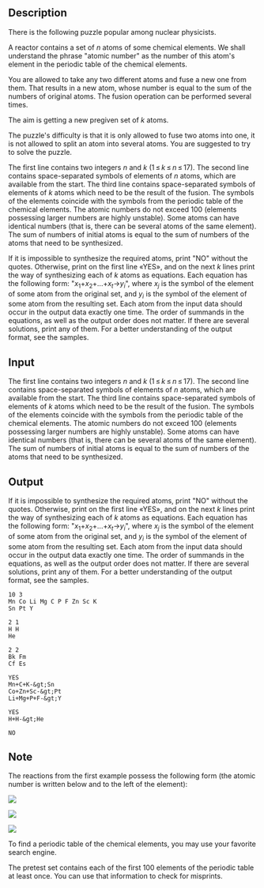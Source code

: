 ## Description

<div><p>There is the following puzzle popular among nuclear physicists.</p><p>A reactor contains a set of <span class="tex-span"><i>n</i></span> atoms of some chemical elements. We shall understand the phrase "atomic number" as the number of this atom's element in the periodic table of the chemical elements.</p><p>You are allowed to take any two different atoms and fuse a new one from them. That results in a new atom, whose number is equal to the sum of the numbers of original atoms. The fusion operation can be performed several times.</p><p>The aim is getting a new pregiven set of <span class="tex-span"><i>k</i></span> atoms.</p><p>The puzzle's difficulty is that it is only allowed to fuse two atoms into one, it is not allowed to split an atom into several atoms. You are suggested to try to solve the puzzle.</p></div><div class="input-specification"><p>The first line contains two integers <span class="tex-span"><i>n</i></span> and <span class="tex-span"><i>k</i></span> (<span class="tex-span">1 ≤ <i>k</i> ≤ <i>n</i> ≤ 17</span>). The second line contains space-separated symbols of elements of <span class="tex-span"><i>n</i></span> atoms, which are available from the start. The third line contains space-separated symbols of elements of <span class="tex-span"><i>k</i></span> atoms which need to be the result of the fusion. The symbols of the elements coincide with the symbols from the periodic table of the chemical elements. The atomic numbers do not exceed <span class="tex-span">100</span> (elements possessing larger numbers are highly unstable). Some atoms can have identical numbers (that is, there can be several atoms of the same element). The sum of numbers of initial atoms is equal to the sum of numbers of the atoms that need to be synthesized.</p></div><div class="output-specification"><p>If it is impossible to synthesize the required atoms, print "<span class="tex-font-style-tt">NO</span>" without the quotes. Otherwise, print on the first line «<span class="tex-font-style-tt">YES</span>», and on the next <span class="tex-span"><i>k</i></span> lines print the way of synthesizing each of <span class="tex-span"><i>k</i></span> atoms as equations. Each equation has the following form: "<span class="tex-span"><i>x</i><sub class="lower-index">1</sub></span><span class="tex-font-style-tt">+</span><span class="tex-span"><i>x</i><sub class="lower-index">2</sub></span><span class="tex-font-style-tt">+</span><span class="tex-span">...</span><span class="tex-font-style-tt">+</span><span class="tex-span"><i>x</i><sub class="lower-index"><i>t</i></sub></span><span class="tex-font-style-tt">-&gt;</span><span class="tex-span"><i>y</i><sub class="lower-index"><i>i</i></sub></span>", where <span class="tex-span"><i>x</i><sub class="lower-index"><i>j</i></sub></span> is the symbol of the element of some atom from the original set, and <span class="tex-span"><i>y</i><sub class="lower-index"><i>i</i></sub></span> is the symbol of the element of some atom from the resulting set. Each atom from the input data should occur in the output data exactly one time. The order of summands in the equations, as well as the output order does not matter. If there are several solutions, print any of them. For a better understanding of the output format, see the samples.</p></div>

## Input

<p>The first line contains two integers <span class="tex-span"><i>n</i></span> and <span class="tex-span"><i>k</i></span> (<span class="tex-span">1 ≤ <i>k</i> ≤ <i>n</i> ≤ 17</span>). The second line contains space-separated symbols of elements of <span class="tex-span"><i>n</i></span> atoms, which are available from the start. The third line contains space-separated symbols of elements of <span class="tex-span"><i>k</i></span> atoms which need to be the result of the fusion. The symbols of the elements coincide with the symbols from the periodic table of the chemical elements. The atomic numbers do not exceed <span class="tex-span">100</span> (elements possessing larger numbers are highly unstable). Some atoms can have identical numbers (that is, there can be several atoms of the same element). The sum of numbers of initial atoms is equal to the sum of numbers of the atoms that need to be synthesized.</p>

## Output

<p>If it is impossible to synthesize the required atoms, print "<span class="tex-font-style-tt">NO</span>" without the quotes. Otherwise, print on the first line «<span class="tex-font-style-tt">YES</span>», and on the next <span class="tex-span"><i>k</i></span> lines print the way of synthesizing each of <span class="tex-span"><i>k</i></span> atoms as equations. Each equation has the following form: "<span class="tex-span"><i>x</i><sub class="lower-index">1</sub></span><span class="tex-font-style-tt">+</span><span class="tex-span"><i>x</i><sub class="lower-index">2</sub></span><span class="tex-font-style-tt">+</span><span class="tex-span">...</span><span class="tex-font-style-tt">+</span><span class="tex-span"><i>x</i><sub class="lower-index"><i>t</i></sub></span><span class="tex-font-style-tt">-&gt;</span><span class="tex-span"><i>y</i><sub class="lower-index"><i>i</i></sub></span>", where <span class="tex-span"><i>x</i><sub class="lower-index"><i>j</i></sub></span> is the symbol of the element of some atom from the original set, and <span class="tex-span"><i>y</i><sub class="lower-index"><i>i</i></sub></span> is the symbol of the element of some atom from the resulting set. Each atom from the input data should occur in the output data exactly one time. The order of summands in the equations, as well as the output order does not matter. If there are several solutions, print any of them. For a better understanding of the output format, see the samples.</p>





```input1
10 3
Mn Co Li Mg C P F Zn Sc K
Sn Pt Y

```




```input2
2 1
H H
He

```




```input3
2 2
Bk Fm
Cf Es

```




```output1
YES
Mn+C+K-&gt;Sn
Co+Zn+Sc-&gt;Pt
Li+Mg+P+F-&gt;Y

```




```output2
YES
H+H-&gt;He

```




```output3
NO

```



## Note

<p>The reactions from the first example possess the following form (the atomic number is written below and to the left of the element):</p><p><img align="middle" class="tex-formula" src="file://O9CoQlyB.png" style="max-width: 100.0%;max-height: 100.0%;"></p><p><img align="middle" class="tex-formula" src="file://IyH7uEJv.png" style="max-width: 100.0%;max-height: 100.0%;"></p><p><img align="middle" class="tex-formula" src="file://rkOjSV8O.png" style="max-width: 100.0%;max-height: 100.0%;"></p><p>To find a periodic table of the chemical elements, you may use your favorite search engine.</p><p>The pretest set contains each of the first <span class="tex-span">100</span> elements of the periodic table at least once. You can use that information to check for misprints.</p>
